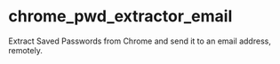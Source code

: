 # chrome_pwd_extractor_email
 Extract Saved Passwords from Chrome and send it to an email address, remotely.
